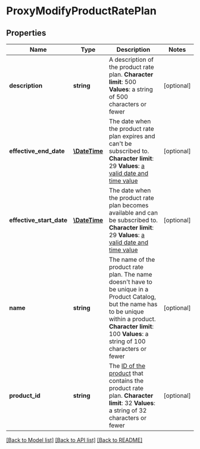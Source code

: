 # ProxyModifyProductRatePlan

## Properties
Name | Type | Description | Notes
------------ | ------------- | ------------- | -------------
**description** | **string** | A description of the product rate plan. **Character limit**: 500 **Values**: a string of 500 characters or fewer | [optional] 
**effective_end_date** | [**\DateTime**](Date.md) | The date when the product rate plan expires and can&#39;t be subscribed to. **Character limit**: 29 **Values**: [a valid date and time value](/CB_Billing/WA_Dates_in_Zuora/A_Date_and_dateTime_Format) | [optional] 
**effective_start_date** | [**\DateTime**](Date.md) | The date when the product rate plan becomes available and can be subscribed to. **Character limit**: 29 **Values**: [a valid date and time value](/CB_Billing/WA_Dates_in_Zuora/A_Date_and_dateTime_Format) | [optional] 
**name** | **string** | The name of the product rate plan. The name doesn&#39;t have to be unique in a Product Catalog, but the name has to be unique within a product. **Character limit**: 100 **Values**: a string of 100 characters or fewer | [optional] 
**product_id** | **string** | The [ID of the product](https://knowledgecenter.zuora.com/DC_Developers/SOAP_API/E1_SOAP_API_Object_Reference/Product) that contains the product rate plan. **Character limit**: 32 **Values**: a string of 32 characters or fewer | [optional] 

[[Back to Model list]](../README.md#documentation-for-models) [[Back to API list]](../README.md#documentation-for-api-endpoints) [[Back to README]](../README.md)



